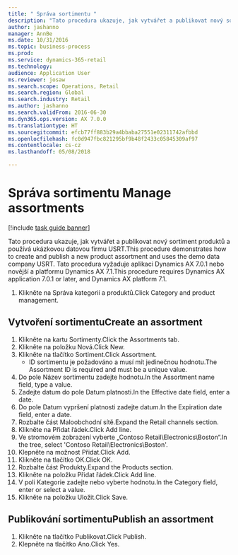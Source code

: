 ```yaml
--- 
title: " Správa sortimentu "
description: "Tato procedura ukazuje, jak vytvářet a publikovat nový sortiment produktů a používá ukázkovou datovou firmu USRT."
author: jashanno
manager: AnnBe
ms.date: 10/31/2016
ms.topic: business-process
ms.prod: 
ms.service: dynamics-365-retail
ms.technology: 
audience: Application User
ms.reviewer: josaw
ms.search.scope: Operations, Retail
ms.search.region: Global
ms.search.industry: Retail
ms.author: jashanno
ms.search.validFrom: 2016-06-30
ms.dyn365.ops.version: AX 7.0.0
ms.translationtype: HT
ms.sourcegitcommit: efcb77ff883b29a4bbaba27551e02311742afbbd
ms.openlocfilehash: fc0d947fbc821295bf9b48f2433c05845309af97
ms.contentlocale: cs-cz
ms.lasthandoff: 05/08/2018

---
```

# <a name="manage-assortments"></a><span data-ttu-id="9b7e8-103"> Správa sortimentu </span><span class="sxs-lookup"><span data-stu-id="9b7e8-103">Manage assortments</span></span> 

[!include [task guide banner](../includes/task-guide-banner.md)]

<span data-ttu-id="9b7e8-104">Tato procedura ukazuje, jak vytvářet a publikovat nový sortiment produktů a používá ukázkovou datovou firmu USRT.</span><span class="sxs-lookup"><span data-stu-id="9b7e8-104">This procedure demonstrates how to create and publish a new product assortment and uses the demo data company USRT.</span></span> <span data-ttu-id="9b7e8-105">Tato procedura vyžaduje aplikaci Dynamics AX 7.0.1 nebo novější a platformu Dynamics AX 7.1.</span><span class="sxs-lookup"><span data-stu-id="9b7e8-105">This procedure requires Dynamics AX application 7.0.1 or later, and Dynamics AX platform 7.1.</span></span>  

1. <span data-ttu-id="9b7e8-106">Klikněte na Správa kategorií a produktů.</span><span class="sxs-lookup"><span data-stu-id="9b7e8-106">Click Category and product management.</span></span>

## <a name="create-an-assortment"></a><span data-ttu-id="9b7e8-107">Vytvoření sortimentu</span><span class="sxs-lookup"><span data-stu-id="9b7e8-107">Create an assortment</span></span>
1. <span data-ttu-id="9b7e8-108">Klikněte na kartu Sortimenty.</span><span class="sxs-lookup"><span data-stu-id="9b7e8-108">Click the Assortments tab.</span></span>
2. <span data-ttu-id="9b7e8-109">Klikněte na položku Nová.</span><span class="sxs-lookup"><span data-stu-id="9b7e8-109">Click New.</span></span>
3. <span data-ttu-id="9b7e8-110">Klikněte na tlačítko Sortiment.</span><span class="sxs-lookup"><span data-stu-id="9b7e8-110">Click Assortment.</span></span>
    * <span data-ttu-id="9b7e8-111">ID sortimentu je požadováno a musí mít jedinečnou hodnotu.</span><span class="sxs-lookup"><span data-stu-id="9b7e8-111">The Assortment ID is required and must be a unique value.</span></span>  
4. <span data-ttu-id="9b7e8-112">Do pole Název sortimentu zadejte hodnotu.</span><span class="sxs-lookup"><span data-stu-id="9b7e8-112">In the Assortment name field, type a value.</span></span>
5. <span data-ttu-id="9b7e8-113">Zadejte datum do pole Datum platnosti.</span><span class="sxs-lookup"><span data-stu-id="9b7e8-113">In the Effective date field, enter a date.</span></span>
6. <span data-ttu-id="9b7e8-114">Do pole Datum vypršení platnosti zadejte datum.</span><span class="sxs-lookup"><span data-stu-id="9b7e8-114">In the Expiration date field, enter a date.</span></span>
7. <span data-ttu-id="9b7e8-115">Rozbalte část Maloobchodní sítě.</span><span class="sxs-lookup"><span data-stu-id="9b7e8-115">Expand the Retail channels section.</span></span>
8. <span data-ttu-id="9b7e8-116">Klikněte na Přidat řádek.</span><span class="sxs-lookup"><span data-stu-id="9b7e8-116">Click Add line.</span></span>
9. <span data-ttu-id="9b7e8-117">Ve stromovém zobrazení vyberte „Contoso Retail\Electronics\Boston“.</span><span class="sxs-lookup"><span data-stu-id="9b7e8-117">In the tree, select 'Contoso Retail\Electronics\Boston'.</span></span>
10. <span data-ttu-id="9b7e8-118">Klepněte na možnost Přidat.</span><span class="sxs-lookup"><span data-stu-id="9b7e8-118">Click Add.</span></span>
11. <span data-ttu-id="9b7e8-119">Klikněte na tlačítko OK.</span><span class="sxs-lookup"><span data-stu-id="9b7e8-119">Click OK.</span></span>
12. <span data-ttu-id="9b7e8-120">Rozbalte část Produkty.</span><span class="sxs-lookup"><span data-stu-id="9b7e8-120">Expand the Products section.</span></span>
13. <span data-ttu-id="9b7e8-121">Klikněte na položku Přidat řádek.</span><span class="sxs-lookup"><span data-stu-id="9b7e8-121">Click Add line.</span></span>
14. <span data-ttu-id="9b7e8-122">V poli Kategorie zadejte nebo vyberte hodnotu.</span><span class="sxs-lookup"><span data-stu-id="9b7e8-122">In the Category field, enter or select a value.</span></span>
15. <span data-ttu-id="9b7e8-123">Klikněte na položku Uložit.</span><span class="sxs-lookup"><span data-stu-id="9b7e8-123">Click Save.</span></span>

## <a name="publish-an-assortment"></a><span data-ttu-id="9b7e8-124">Publikování sortimentu</span><span class="sxs-lookup"><span data-stu-id="9b7e8-124">Publish an assortment</span></span>
1. <span data-ttu-id="9b7e8-125">Klikněte na tlačítko Publikovat.</span><span class="sxs-lookup"><span data-stu-id="9b7e8-125">Click Publish.</span></span>
2. <span data-ttu-id="9b7e8-126">Klepněte na tlačítko Ano.</span><span class="sxs-lookup"><span data-stu-id="9b7e8-126">Click Yes.</span></span>


